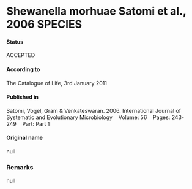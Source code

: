 Shewanella morhuae Satomi et al., 2006 SPECIES
=======

#### Status
ACCEPTED

#### According to
The Catalogue of Life, 3rd January 2011

#### Published in
Satomi, Vogel, Gram & Venkateswaran. 2006. International Journal of Systematic and Evolutionary Microbiology    Volume: 56    Pages: 243-249    Part: Part 1

#### Original name
null

### Remarks
null
